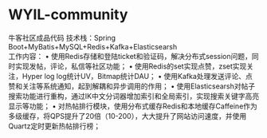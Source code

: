 # WYIL-community
牛客社区成品代码   技术栈：Spring Boot+MyBatis+MySQL+Redis+Kafka+Elasticsearsh  
工作内容：  • 使用Redis存储和登陆ticket和验证码，解决分布式session问题，同时实现发帖，评论，私信等社区功能； 
• 使用Redis的set实现点赞，zset实现关注，Hyper log log统计UV，Bitmap统计DAU； 
• 使用Kafka处理发送评论、点赞和关注等系统通知，起到解耦和异步调用的作用； 
• 使用Elasticsearsh对帖子搜索功能进行重构，通过IK中文分词器增加索引和全局索引，实现搜索关键字高亮显示等功能；
• 对热帖排行模块，使用分布式缓存Redis和本地缓存Caffeine作为多级缓存，将QPS提升了20倍（10-200），大大提升了网站访问速度，并使用Quartz定时更新热帖排行榜；
